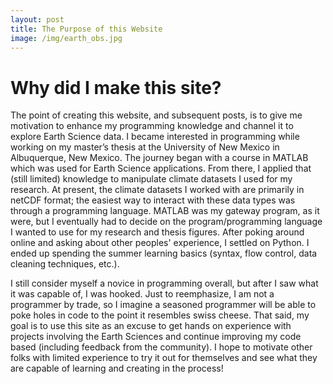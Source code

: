 ```yaml
---
layout: post
title: The Purpose of this Website
image: /img/earth_obs.jpg
---
```


# Why did I make this site?

The point of creating this website, and subsequent posts, is to give me motivation to enhance my programming knowledge and channel it to explore Earth Science data. I became interested in programming while working on my master’s thesis at the University of New Mexico in Albuquerque, New Mexico. The journey began with a course in MATLAB which was used for Earth Science applications. From there, I applied that (still limited) knowledge to manipulate climate datasets I used for my research. At present, the climate datasets I worked with are primarily in netCDF format; the easiest way to interact with these data types was through a programming language. MATLAB was my gateway program, as it were, but I eventually had to decide on the program/programming language I wanted to use for my research and thesis figures. After poking around online and asking about other peoples' experience, I settled on Python. I ended up spending the summer learning basics (syntax, flow control, data cleaning techniques, etc.).

I still consider myself a novice in programming overall, but after I saw what it was capable of, I was hooked. Just to reemphasize, I am not a programmer by trade, so I imagine a seasoned programmer will be able to poke holes in code to the point it resembles swiss cheese. That said, my goal is to use this site as an excuse to get hands on experience with projects involving the Earth Sciences and continue improving my code based (including feedback from the community). I hope to motivate other folks with limited experience to try it out for themselves and see what they are capable of learning and creating in the process!

